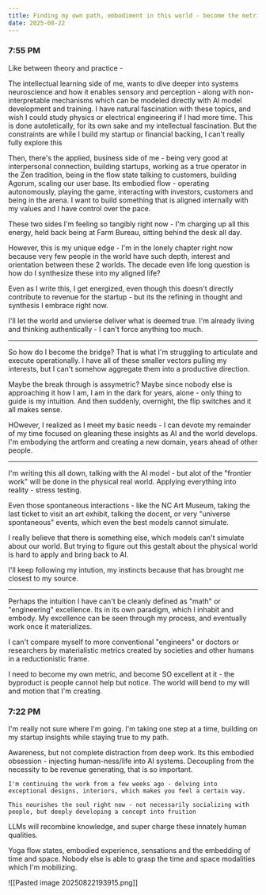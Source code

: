 ```yaml
---
title: Finding my own path, embodiment in this world - become the metric
date: 2025-08-22
---
```



### 7:55 PM

Like between theory and practice -

The intellectual learning side of me, wants to dive deeper into systems neuroscience and how it enables sensory and perception - along with non-interpretable mechanisms which can be modeled directly with AI model development and training. I have natural fascination with these topics, and wish I could study physics or electrical engineering if I had more time. This is done autoletically, for its own sake and my intellectual fascination. But the constraints are while I build my startup or financial backing, I can't really fully explore this

Then, there's the applied, business side of me - being very good at interpersonal connection, building startups, working as a true operator in the Zen tradition, being in the flow state talking to customers, building Agorum, scaling our user base. Its embodied flow - operating autonomously, playing the game, interacting with investors, customers and being in the arena. I want to build something that is aligned internally with my values and I have control over the pace.

These two sides I'm feeling so tangibly right now - I'm charging up all this energy, held back being at Farm Bureau, sitting behind the desk all day.

However, this is my unique edge - I'm in the lonely chapter right now because very few people in the world have such depth, interest and orientation between these 2 worlds. The decade even life long question is how do I synthesize these into my aligned life?

Even as I write this, I get energized, even though this doesn't directly contribute to revenue for the startup - but its the refining in thought and synthesis I embrace right now.

I'll let the world and unvierse deliver what is deemed true. I'm already living and thinking authentically - I can't force anything too much.

---

So how do I become the bridge? That is what I'm struggling to articulate and execute operationally. I have all of these smaller vectors pulling my interests, but I can't somehow aggregate them into a productive direction.

Maybe the break through is assymetric? Maybe since nobody else is approaching it how I am, I am in the dark for years, alone - only thing to guide is my intuition. And then suddenly, overnight, the flip switches and it all makes sense.

HOwever, I realized as I meet my basic needs - I can devote my remainder of my time focused on gleaning these insights as AI and the world develops. I'm embodying the artform and creating a new domain, years ahead of other people.

---

I'm writing this all down, talking with the AI model - but alot of the "frontier work" will be done in the physical real world. Applying everything into reality - stress testing.

Even those spontaneous interactions - like the NC Art Museum, taking the last ticket to visit an art exhibit, talking the docent, or very "universe spontaneous" events, which even the best models cannot simulate.

I really believe that there is something else, which models can't simulate about our world. But trying to figure out this gestalt about the physical world is hard to apply and bring back to AI.

I'll keep following my intution, my instincts because that has brought me closest to my source.

---

Perhaps the intuition I have can't be cleanly defined as "math" or "engineering" excellence. Its in its own paradigm, which I inhabit and embody. My excellence can be seen through my process, and eventually work once it materializes.

I can't compare myself to more conventional "engineers" or doctors or researchers by materialistic metrics created by societies and other humans in a reductionistic frame.

I need to become my own metric, and become SO excellent at it - the byproduct is people cannot help but notice. The world will bend to my will and motion that I'm creating.

### 7:22 PM 
I'm really not sure where I'm going. I'm taking one step at a time, building on my startup insights while staying true to my path. 

Awareness, but not complete distraction from deep work. 
Its this embodied obsession - injecting human-ness/life into AI systems. 
Decoupling from the necessity to be revenue generating, that is so important. 

```
I'm continuing the work from a few weeks ago - delving into exceptional designs, interiors, which makes you feel a certain way.

This nourishes the soul right now - not necessarily socializing with people, but deeply developing a concept into fruition

```

LLMs will recombine knowledge, and super charge these innately human qualities. 

Yoga flow states, embodied experience, sensations and the embedding of time and space. Nobody else is able to grasp the time and space modalities which I'm mobilizing. 

![[Pasted image 20250822193915.png]]



